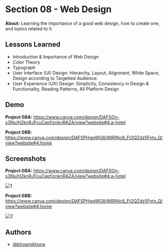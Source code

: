 
# Section 08 - Web Design

**About:**  Learning the importance of a good web design, how to create one, and topics related to it.
## Lessons Learned

- Introduction & Importance of Web Design
- Color Theory
- Typograph
- User Interface (UI) Design: Hierarchy, Layout, Alignment, White Space, Design according to Targetted Audience.  
- User Experience (UX) Design: Simplicity, Consistency in Design & Functionality, Reading Patterns, All Platform Design
## Demo

**Project 08A:** https://www.canva.com/design/DAFSOn-s3Ns/H2knRJFcuCepfiznknRAZA/view?website#4:a-hotel

**Project 08B:** https://www.canva.com/design/DAFSPHgqWG8/86RINc6_Ft2QZdz5Fnty_Q/view?website#4:home

## Screenshots

**Project 08A:** https://www.canva.com/design/DAFSOn-s3Ns/H2knRJFcuCepfiznknRAZA/view?website#4:a-hotel

![1](https://user-images.githubusercontent.com/50435319/202640762-97a021ef-d079-42b5-b1a2-a4d2dcf6bfdc.PNG)


**Project 08B:** https://www.canva.com/design/DAFSPHgqWG8/86RINc6_Ft2QZdz5Fnty_Q/view?website#4:home

![2](https://user-images.githubusercontent.com/50435319/202640799-580a319e-472a-4bac-85e9-12c07bc97080.PNG)

## Authors

- [@bhoamikhona](https://github.com/bhoamikhona)

